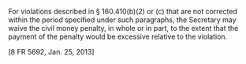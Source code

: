 For violations described in § 160.410(b)(2) or &#40;c) that are not corrected within the period specified under such paragraphs, the Secretary may waive the civil money penalty, in whole or in part, to the extent that the payment of the penalty would be excessive relative to the violation.

[8 FR 5692, Jan. 25, 2013]
